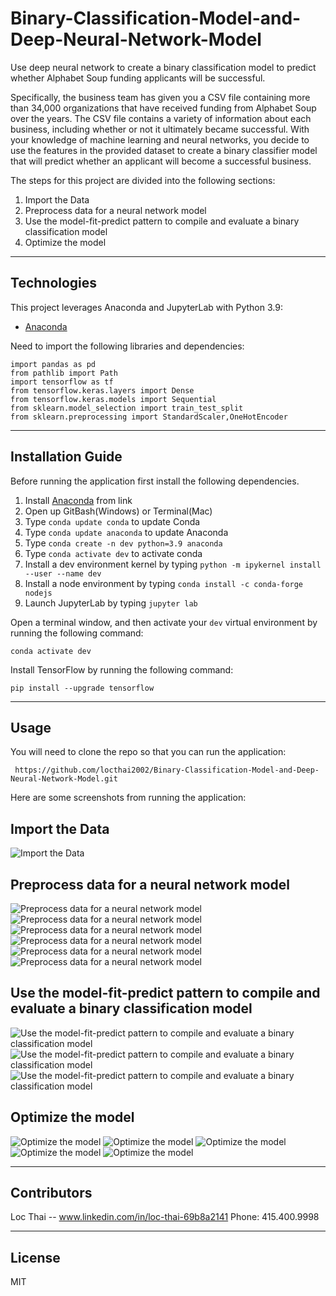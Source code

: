# Binary-Classification-Model-and-Deep-Neural-Network-Model
Use deep neural network to create a binary classification model to predict whether Alphabet Soup funding applicants will be successful.

Specifically, the business team has given you a CSV file containing more than 34,000 organizations that have received funding from Alphabet Soup over the years. The CSV file contains a variety of information about each business, including whether or not it ultimately became successful. With your knowledge of machine learning and neural networks, you decide to use the features in the provided dataset to create a binary classifier model that will predict whether an applicant will become a successful business.

The steps for this project are divided into the following sections:

1. Import the Data 
2. Preprocess data for a neural network model
3. Use the model-fit-predict pattern to compile and evaluate a binary classification model
4. Optimize the model


---

## Technologies

This project leverages Anaconda and JupyterLab with Python 3.9:

* [Anaconda](https://www.anaconda.com/products/individual) 

Need to import the following libraries and dependencies:

```
import pandas as pd
from pathlib import Path
import tensorflow as tf
from tensorflow.keras.layers import Dense
from tensorflow.keras.models import Sequential
from sklearn.model_selection import train_test_split
from sklearn.preprocessing import StandardScaler,OneHotEncoder

```

---

## Installation Guide

Before running the application first install the following dependencies.

1. Install [Anaconda](https://www.anaconda.com/products/individual) from link 
2. Open up GitBash(Windows) or Terminal(Mac)
3. Type ```conda update conda``` to update Conda
4. Type ```conda update anaconda``` to update Anaconda
5. Type ```conda create -n dev python=3.9 anaconda```
6. Type ```conda activate dev``` to activate conda
7. Install a dev environment kernel by typing ```python -m ipykernel install --user --name dev```
8. Install a node environment by typing ```conda install -c conda-forge nodejs```
9. Launch JupyterLab by typing ```jupyter lab```

Open a terminal window, and then activate your ```dev``` virtual environment by running the following command:
```
conda activate dev 
```
Install TensorFlow by running the following command:

```
pip install --upgrade tensorflow
```

---

## Usage

You will need to clone the repo so that you can run the application:

```
 https://github.com/locthai2002/Binary-Classification-Model-and-Deep-Neural-Network-Model.git

```

Here are some screenshots from running the application:

## Import the Data

![Import the Data](images/1.png)

## Preprocess data for a neural network model

![Preprocess data for a neural network model](images/2.png)
![Preprocess data for a neural network model](images/3.png)
![Preprocess data for a neural network model](images/4.png)
![Preprocess data for a neural network model](images/5.png)
![Preprocess data for a neural network model](images/6.png)
![Preprocess data for a neural network model](images/7.png)

## Use the model-fit-predict pattern to compile and evaluate a binary classification model

![Use the model-fit-predict pattern to compile and evaluate a binary classification model](images/8.png)
![Use the model-fit-predict pattern to compile and evaluate a binary classification model](images/9.png)
![Use the model-fit-predict pattern to compile and evaluate a binary classification model](images/10.png)

## Optimize the model

![Optimize the model](images/11.png)
![Optimize the model](images/12.png)
![Optimize the model](images/13.png)
![Optimize the model](images/14.png)
![Optimize the model](images/15.png)



---

## Contributors

Loc Thai -- www.linkedin.com/in/loc-thai-69b8a2141
Phone: 415.400.9998

---

## License

MIT
